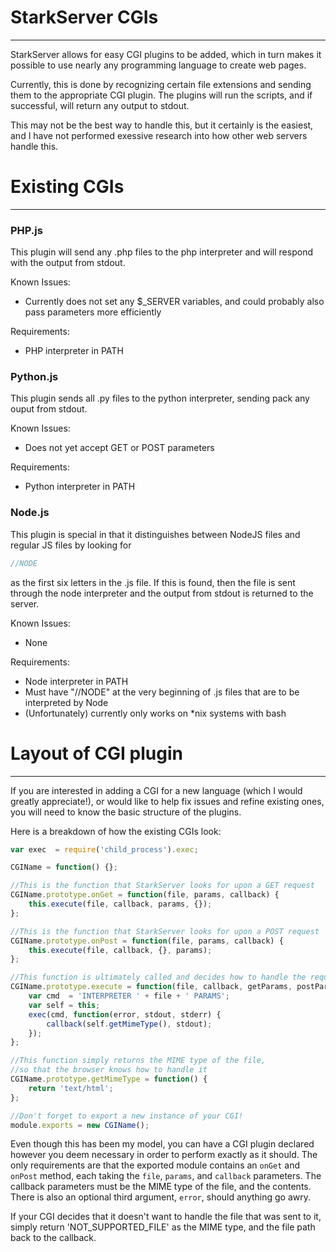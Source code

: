 # StarkServer CGIs
---

StarkServer allows for easy CGI plugins to be added, which in turn makes it possible to use nearly any programming language to create web pages.

Currently, this is done by recognizing certain file extensions and sending them to the appropriate CGI plugin. The plugins will run the scripts, and if successful, will return any output to stdout.

This may not be the best way to handle this, but it certainly is the easiest, and I have not performed exessive research into how other web servers handle this.

# Existing CGIs
---

### PHP.js
This plugin will send any .php files to the php interpreter and will respond with the output from stdout.

Known Issues:
* Currently does not set any $_SERVER variables, and could probably also pass parameters more efficiently

Requirements:
* PHP interpreter in PATH

### Python.js
This plugin sends all .py files to the python interpreter, sending pack any ouput from stdout.

Known Issues:
* Does not yet accept GET or POST parameters

Requirements:
* Python interpreter in PATH

### Node.js
This plugin is special in that it distinguishes between NodeJS files and regular JS files by looking for
```JavaScript
//NODE
```
as the first six letters in the .js file. If this is found, then the file is sent through the node interpreter and the output from stdout is returned to the server.

Known Issues:
* None

Requirements:
* Node interpreter in PATH
* Must have "//NODE" at the very beginning of .js files that are to be interpreted by Node
* (Unfortunately) currently only works on *nix systems with bash

# Layout of CGI plugin
---
If you are interested in adding a CGI for a new language (which I would greatly appreciate!), or would like to help fix issues and refine existing ones, you will need to know the basic structure of the plugins.

Here is a breakdown of how the existing CGIs look:
```JavaScript
var exec  = require('child_process').exec;

CGIName = function() {};

//This is the function that StarkServer looks for upon a GET request
CGIName.prototype.onGet = function(file, params, callback) {
    this.execute(file, callback, params, {});
};

//This is the function that StarkServer looks for upon a POST request
CGIName.prototype.onPost = function(file, params, callback) {
    this.execute(file, callback, {}, params);
};

//This function is ultimately called and decides how to handle the request
CGIName.prototype.execute = function(file, callback, getParams, postParams) {
    var cmd  = 'INTERPRETER ' + file + ' PARAMS';
    var self = this;
    exec(cmd, function(error, stdout, stderr) {
        callback(self.getMimeType(), stdout);
    });
};

//This function simply returns the MIME type of the file,
//so that the browser knows how to handle it
CGIName.prototype.getMimeType = function() {
    return 'text/html';
};

//Don't forget to export a new instance of your CGI!
module.exports = new CGIName();
```

Even though this has been my model, you can have a CGI plugin declared however you deem necessary in order to perform exactly as it should. The only requirements are that the exported module contains an ```onGet``` and ```onPost``` method, each taking the ```file```, ```params```, and ```callback``` parameters. The callback parameters must be the MIME type of the file, and the contents. There is also an optional third argument, ```error```, should anything go awry.

If your CGI decides that it doesn't want to handle the file that was sent to it, simply return 'NOT_SUPPORTED_FILE' as the MIME type, and the file path back to the callback.